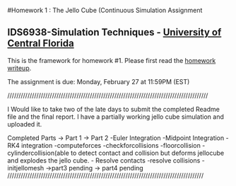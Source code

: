 #Homework 1 : The Jello Cube (Continuous Simulation Assignment
## IDS6938-Simulation Techniques - [University of Central Florida](http://www.ist.ucf.edu/grad/)


This is the framework for homework #1. Please first read the [homework writeup](HomeWork%231.pdf).

The assignment is due: Monday, February 27 at 11:59PM (EST)




//////////////////////////////////////////////////////////////////////////////////////////

I Would like to take two of the late days to submit the completed Readme file and the final report. I have a partially working jello cube simulation and uploaded it.

Completed Parts
-> Part 1
-> Part 2
	-Euler Integration
	-Midpoint Integration
	-RK4 integration
	-computeforces
	-checkforcollisions
	-floorcollision
	-cylindercollision(able to detect contact and collision but deforms jellocube and explodes the jello cube.
	- Resolve contacts
	-resolve collisions
	-initjellomesh
->part3
	pending
-> part4 
	pending
////////////////////////////////////////////////////////////////////////////////////////	
	
